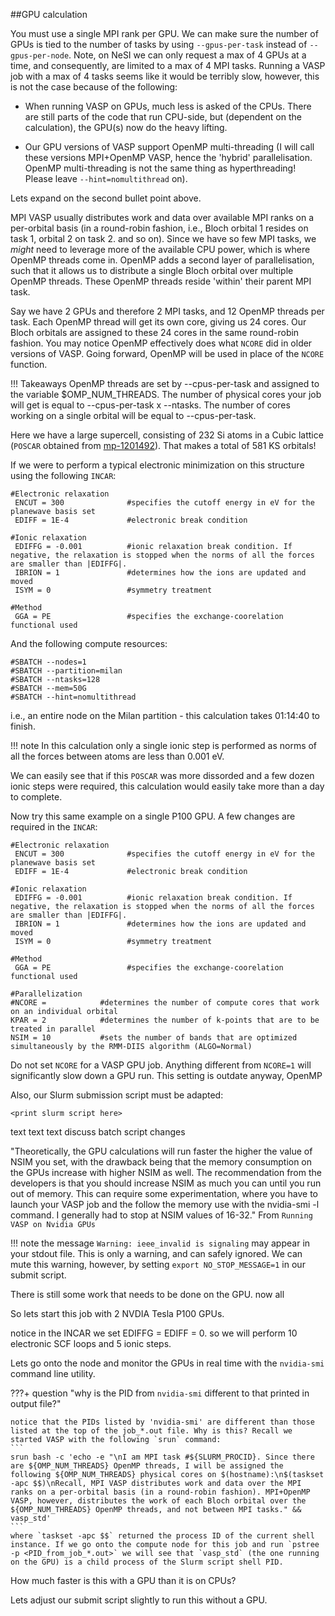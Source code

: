 ##GPU calculation

You must use a single MPI rank per GPU. We can make sure the number of GPUs is tied to the number of tasks by using `--gpus-per-task` instead of `--gpus-per-node`. Note, on NeSI we can only request a max of 4 GPUs at a time, and consequently, are limited to a max of 4 MPI tasks. Running a VASP job with a max of 4 tasks seems like it would be terribly slow, however, this is not the case because of the following:

- When running VASP on GPUs, much less is asked of the CPUs. There are still parts of the code that run CPU-side, but (dependent on the calculation), the GPU(s) now do the heavy lifting.

- Our GPU versions of VASP support OpenMP multi-threading (I will call these versions MPI+OpenMP VASP, hence the 'hybrid' parallelisation. OpenMP multi-threading is not the same thing as hyperthreading! Please leave `--hint=nomultithread` on).

Lets expand on the second bullet point above.

MPI VASP usually distributes work and data over available MPI ranks on a per-orbital basis (in a round-robin fashion, i.e., Bloch orbital 1 resides on task 1, orbital 2 on task 2. and so on). Since we have so few MPI tasks, we *might* need to leverage more of the available CPU power, which is where OpenMP threads come in. OpenMP adds a second layer of parallelisation, such that it allows us to distribute a single Bloch orbital over multiple OpenMP threads. These OpenMP threads reside 'within' their parent MPI task.

Say we have 2 GPUs and therefore 2 MPI tasks, and 12 OpenMP threads per task. Each OpenMP thread will get its own core, giving us 24 cores. Our Bloch orbitals are assigned to these 24 cores in the same round-robin fashion. You may notice OpenMP effectively does what `NCORE` did in older versions of VASP. Going forward, OpenMP will be used in place of the `NCORE` function.

!!! Takeaways
    OpenMP threads are set by --cpus-per-task and assigned to the variable $OMP_NUM_THREADS. The number of physical cores your job will get is equal to --cpus-per-task x --ntasks. The number of cores working on a single orbital will be equal to --cpus-per-task.  




Here we have a large supercell, consisting of 232 Si atoms in a Cubic lattice (`POSCAR` obtained from [mp-1201492](https://next-gen.materialsproject.org/materials/mp-1201492/#crystal_structure)). That makes a total of 581 KS orbitals!

If we were to perform a typical electronic minimization on this structure using the following `INCAR`:
```
#Electronic relaxation
 ENCUT = 300              #specifies the cutoff energy in eV for the planewave basis set
 EDIFF = 1E-4             #electronic break condition

#Ionic relaxation
 EDIFFG = -0.001          #ionic relaxation break condition. If negative, the relaxation is stopped when the norms of all the forces are smaller than |EDIFFG|.
 IBRION = 1               #determines how the ions are updated and moved
 ISYM = 0                 #symmetry treatment

#Method
 GGA = PE                 #specifies the exchange-coorelation functional used
```
And the following compute resources:
```
#SBATCH --nodes=1
#SBATCH --partition=milan
#SBATCH --ntasks=128
#SBATCH --mem=50G
#SBATCH --hint=nomultithread

```
i.e., an entire node on the Milan partition - this calculation takes 01:14:40 to finish.

!!! note
    In this calculation only a single ionic step is performed as norms of all the forces between atoms are less than 0.001 eV.


We can easily see that if this `POSCAR` was more dissorded and a few dozen ionic steps were required, this calculation would easily take more than a day to complete.


Now try this same example on a single P100 GPU. A few changes are required in the `INCAR`:
```
#Electronic relaxation
 ENCUT = 300              #specifies the cutoff energy in eV for the planewave basis set
 EDIFF = 1E-4             #electronic break condition

#Ionic relaxation
 EDIFFG = -0.001          #ionic relaxation break condition. If negative, the relaxation is stopped when the norms of all the forces are smaller than |EDIFFG|.
 IBRION = 1               #determines how the ions are updated and moved
 ISYM = 0                 #symmetry treatment

#Method
 GGA = PE                 #specifies the exchange-coorelation functional used

#Parallelization
#NCORE =            #determines the number of compute cores that work on an individual orbital
KPAR = 2            #determines the number of k-points that are to be treated in parallel
NSIM = 10           #sets the number of bands that are optimized simultaneously by the RMM-DIIS algorithm (ALGO=Normal)

```
Do not set `NCORE` for a VASP GPU job. Anything different from `NCORE=1` will significantly slow down a GPU run. This setting is outdate anyway,  OpenMP 



Also, our Slurm submission script must be adapted:
```
<print slurm script here>
```
text text text discuss batch script changes





 

"Theoretically, the GPU calculations will run faster the higher the value of NSIM you set, with the drawback being that the memory consumption on the GPUs increase with higher NSIM as well. The recommendation from the developers is that you should increase NSIM as much you can until you run out of memory. This can require some experimentation, where you have to launch your VASP job and the follow the memory use with the nvidia-smi -l command. I generally had to stop at NSIM values of 16-32."
From `Running VASP on Nvidia GPUs`

!!! note
    the message `Warning: ieee_invalid is signaling` may appear in your stdout file. This is only a warning, and can safely ignored. We can mute this warning, however, by setting `export NO_STOP_MESSAGE=1` in our submit script.

There is still some work that needs to be done on the GPU. now all 

So lets start this job with 2 NVDIA Tesla P100 GPUs.

notice in the INCAR we set EDIFFG = EDIFF = 0. so we will perform 10 electronic SCF loops and 5 ionic steps.

Lets go onto the node and monitor the GPUs in real time with the `nvidia-smi` command line utility.

???+ question "why is the PID from `nvidia-smi` different to that printed in output file?"
    
    notice that the PIDs listed by 'nvidia-smi' are different than those listed at the top of the job_*.out file. Why is this? Recall we started VASP with the following `srun` command:
    ```
    srun bash -c 'echo -e "\nI am MPI task #${SLURM_PROCID}. Since there are ${OMP_NUM_THREADS} OpenMP threads, I will be assigned the following ${OMP_NUM_THREADS} physical cores on $(hostname):\n$(taskset -apc $$)\nRecall, MPI VASP distributes work and data over the MPI ranks on a per-orbital basis (in a round-robin fashion). MPI+OpenMP VASP, however, distributes the work of each Bloch orbital over the ${OMP_NUM_THREADS} OpenMP threads, and not between MPI tasks." && vasp_std' 
    ```
    where `taskset -apc $$` returned the process ID of the current shell instance. If we go onto the compute node for this job and run `pstree -p <PID_from_job_*.out>` we will see that `vasp_std` (the one running on the GPU) is a child process of the Slurm script shell PID.



How much faster is this with a GPU than it is on CPUs?

Lets adjust our submit script slightly to run this without a GPU.
